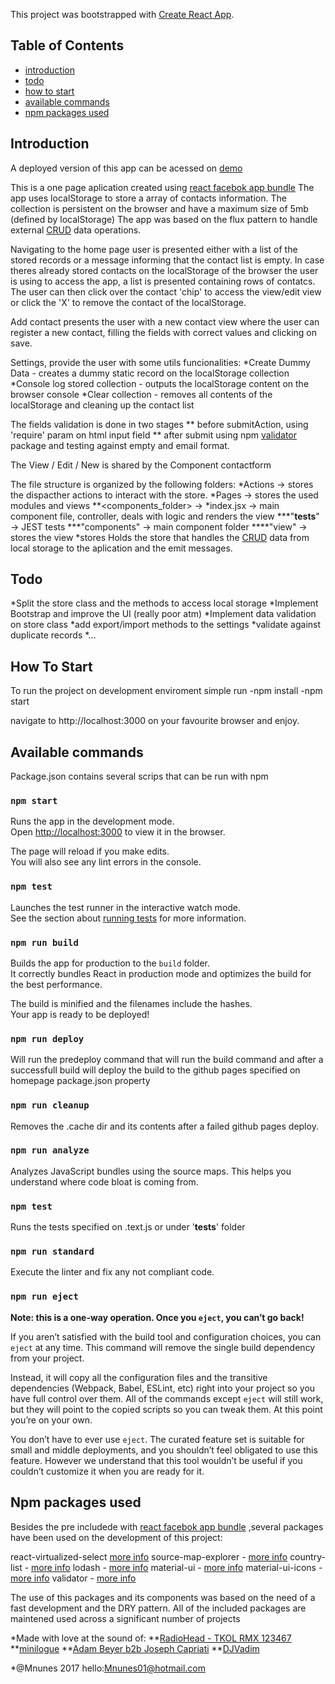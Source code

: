 This project was bootstrapped with [Create React App](https://github.com/facebookincubator/create-react-app).
## Table of Contents
- [introduction](#introduction)
- [todo](#todo)
- [how to start](#how-to-start)
- [available commands](#available-commands)
- [npm packages used](#npm-packages-used)

## Introduction
A deployed version of this app can be acessed on [demo](https://mnunes01.github.io/reactcontact/)

This is a one page aplication created using [react facebok app bundle](https://github.com/facebookincubator/create-react-app)
The app uses localStorage to store a array of contacts information.
The collection is persistent on the browser and have a maximum size of 5mb (defined by localStorage)
The app was based on the flux pattern to handle external [CRUD](https://en.wikipedia.org/wiki/Create,_read,_update_and_delete) data operations.

Navigating to the home page user is presented either with a list of the stored records or a message informing that the contact list is empty.
In case theres already stored contacts on the localStorage of the browser the user is using to access the app, a list is presented containing rows of contatcs.
The user can then click over the contact 'chip' to access the view/edit view or click the 'X' to remove the contact of the localStorage.

Add contact presents the user with a new contact view where the user can register a new contact, filling the fields with correct values and clicking on save.

Settings, provide the user with some utils funcionalities:
*Create Dummy Data - creates a dummy static record on the localStorage collection
*Console log stored collection - outputs the localStorage content on the browser console
*Clear collection - removes all contents of the localStorage and cleaning up the contact list

The fields validation is done in two stages
** before submitAction, using 'require' param on html input field
** after submit using npm [validator](https://www.npmjs.com/package/validator) package and testing against empty and email format.


The View / Edit / New is shared by the Component contactform

The file structure is organized by the following folders:
*Actions -> stores the dispacther actions to interact with the store.
*Pages -> stores the used modules and views
**<components_folder> ->
*index.jsx -> main component file, controller, deals with logic and renders the view
***"__tests__" -> JEST tests
***"components" -> main component folder
****"view<component name>" -> stores the view
*stores
Holds the store that handles the [CRUD](https://en.wikipedia.org/wiki/Create,_read,_update_and_delete) data from local storage to the aplication and the emit messages.

## Todo
*Split the store class and the methods to access local storage
*Implement Bootstrap and improve the UI (really poor atm)
*Implement data validation on store class
*add export/import methods to the settings
*validate against duplicate records
*...

## How To Start
To run the project on development enviroment simple run
-npm install
-npm start

navigate to http://localhost:3000 on your favourite browser and enjoy.


## Available commands
Package.json contains several scrips that can be run with npm

### `npm start`

Runs the app in the development mode.<br>
Open [http://localhost:3000](http://localhost:3000) to view it in the browser.

The page will reload if you make edits.<br>
You will also see any lint errors in the console.

### `npm test`

Launches the test runner in the interactive watch mode.<br>
See the section about [running tests](#running-tests) for more information.

### `npm run build`

Builds the app for production to the `build` folder.<br>
It correctly bundles React in production mode and optimizes the build for the best performance.

The build is minified and the filenames include the hashes.<br>
Your app is ready to be deployed!

### `npm run deploy`

Will run the predeploy command that will run the build command and after a successfull build will deploy the build to the github pages specified on homepage package.json property

### `npm run cleanup`

Removes the .cache dir and its contents after a failed github pages deploy.

### `npm run analyze`

Analyzes JavaScript bundles using the source maps. This helps you understand where code bloat is coming from.

### `npm test`

Runs the tests specified on <component>.text.js or under '__tests__' folder

### `npm run standard`

Execute the linter and fix any not compliant code.

### `npm run eject`

**Note: this is a one-way operation. Once you `eject`, you can’t go back!**

If you aren’t satisfied with the build tool and configuration choices, you can `eject` at any time. This command will remove the single build dependency from your project.

Instead, it will copy all the configuration files and the transitive dependencies (Webpack, Babel, ESLint, etc) right into your project so you have full control over them. All of the commands except `eject` will still work, but they will point to the copied scripts so you can tweak them. At this point you’re on your own.

You don’t have to ever use `eject`. The curated feature set is suitable for small and middle deployments, and you shouldn’t feel obligated to use this feature. However we understand that this tool wouldn’t be useful if you couldn’t customize it when you are ready for it.


## Npm packages used
Besides the pre includede with [react facebok app bundle](https://github.com/facebookincubator/create-react-app) ,several packages have been used on the development of this project:

react-virtualized-select [more info](https://www.npmjs.com/package/react-virtualized-select)
source-map-explorer - [more info](https://www.npmjs.com/package/source-map-explorer)
country-list - [more info](https://www.npmjs.com/package/country-list)
lodash - [more info](https://www.npmjs.com/package/lodash)
material-ui - [more info](https://www.npmjs.com/package/material-ui)
material-ui-icons - [more info](https://www.npmjs.com/package/material-ui-icons)
validator - [more info](https://www.npmjs.com/package/validator)

The use of this packages and its components was based on the need of a fast development and the DRY pattern.
All of the included packages are maintened used across a significant number of projects




*Made with love at the sound of:
**[RadioHead - TKOL RMX 123467](https://open.spotify.com/album/47xaqCsJcYFWqD1gwujl1T)
**[minilogue](https://www.youtube.com/watch?v=qgiL7lsIATA)
**[Adam Beyer b2b Joseph Capriati](https://www.youtube.com/watch?v=0QLmIL7ffcQ)
**[DJVadim](https://www.youtube.com/watch?v=alJTygi_A9k)


*@Mnunes 2017 hello:[Mnunes01@hotmail.com](mailto:mnunes01@hotmail.com)
